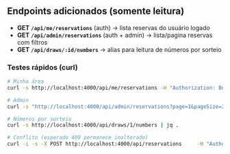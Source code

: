  
## Endpoints adicionados (somente leitura)
- **GET `/api/me/reservations`** (auth) → lista reservas do usuário logado
- **GET `/api/admin/reservations`** (auth + admin) → lista/pagina reservas com filtros
- **GET `/api/draws/:id/numbers`** → alias para leitura de números por sorteio

### Testes rápidos (curl)
```bash
# Minha área
curl -s http://localhost:4000/api/me/reservations -H "Authorization: Bearer $TOKEN" | jq .

# Admin
curl -s "http://localhost:4000/api/admin/reservations?page=1&pageSize=20&status=active"     -H "Authorization: Bearer $TOKEN" | jq .

# Números por sorteio
curl -s http://localhost:4000/api/draws/1/numbers | jq .

# Conflito (esperado 409 permanece inalterado)
curl -i -s -X POST http://localhost:4000/api/reservations     -H "Authorization: Bearer $TOKEN" -H "Content-Type: application/json"     -d '{"numbers":[10]}'
```

